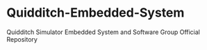 # Quidditch-Embedded-System
Quidditch Simulator Embedded System and Software Group Official Repository
